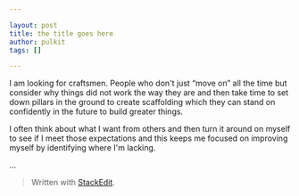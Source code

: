 ```yaml
---

layout: post
title: the title goes here
author: pulkit
tags: []

---
```


I am looking for craftsmen. People who don't just “move on” all the time but consider why things did not work the way they are and then take time to set down pillars in the ground to create scaffolding which they can stand on confidently in the future to build greater things.

I often think about what I want from others and then turn it around on myself to see if I meet those expectations and this keeps me focused on improving myself by identifying where I'm lacking.

...

> Written with [StackEdit](https://stackedit.io/).
<!--stackedit_data:
eyJoaXN0b3J5IjpbMTU2MjMyMzUzMiwtMTE3NjM3NzY4MV19
-->